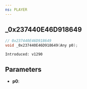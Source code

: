 ```yaml
---
ns: PLAYER
---
```

## _0x237440E46D918649

```c
// 0x237440E46D918649
void _0x237440E46D918649(Any p0);
```

```
Introduced: v1290
```

## Parameters
* **p0**:

